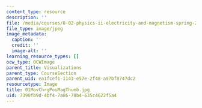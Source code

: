 ```yaml
---
content_type: resource
description: ''
file: /media/courses/8-02-physics-ii-electricity-and-magnetism-spring-2007/7390fb9d4bf47a8678b4635c4622f5a4_01MovChrgPosMagThumb.jpg
file_type: image/jpeg
image_metadata:
  caption: ''
  credit: ''
  image-alt: ''
learning_resource_types: []
ocw_type: OCWImage
parent_title: Visualizations
parent_type: CourseSection
parent_uid: ea1fcef1-1143-e57e-2f48-a97bf8747dc2
resourcetype: Image
title: 01MovChrgPosMagThumb.jpg
uid: 7390fb9d-4bf4-7a86-78b4-635c4622f5a4
---
```

